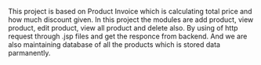 This project is based on Product Invoice which is calculating total price and how much discount given.
In this project the modules are add product, view product, edit product, view all product and delete also.
By using of http request through .jsp files and get the responce from backend.
And we are also maintaining database of all the products which is stored data parmanently.
